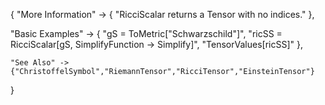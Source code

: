 {
  "More Information" -> {
   "RicciScalar returns a Tensor with no indices."
  },

  "Basic Examples" -> {
    "gS = ToMetric[\"Schwarzschild\"]",
    "ricSS = RicciScalar[gS, SimplifyFunction -> Simplify]",
    "TensorValues[ricSS]"
    },

    "See Also" ->
    {"ChristoffelSymbol","RiemannTensor","RicciTensor","EinsteinTensor"}

}
